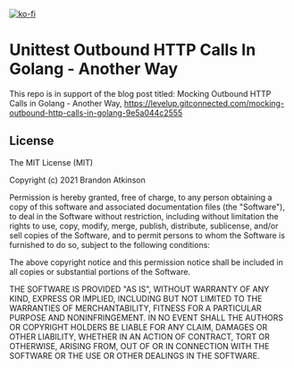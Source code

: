 [![ko-fi](https://ko-fi.com/img/githubbutton_sm.svg)](https://ko-fi.com/O5O63ENS7)

# Unittest Outbound HTTP Calls In Golang - Another Way
This repo is in support of the blog post titled: Mocking Outbound HTTP Calls in Golang - Another Way, https://levelup.gitconnected.com/mocking-outbound-http-calls-in-golang-9e5a044c2555

## License
 
The MIT License (MIT)

Copyright (c) 2021 Brandon Atkinson

Permission is hereby granted, free of charge, to any person obtaining a copy of this software and associated documentation files (the "Software"), to deal in the Software without restriction, including without limitation the rights to use, copy, modify, merge, publish, distribute, sublicense, and/or sell copies of the Software, and to permit persons to whom the Software is furnished to do so, subject to the following conditions:

The above copyright notice and this permission notice shall be included in all copies or substantial portions of the Software.

THE SOFTWARE IS PROVIDED "AS IS", WITHOUT WARRANTY OF ANY KIND, EXPRESS OR IMPLIED, INCLUDING BUT NOT LIMITED TO THE WARRANTIES OF MERCHANTABILITY, FITNESS FOR A PARTICULAR PURPOSE AND NONINFRINGEMENT. IN NO EVENT SHALL THE AUTHORS OR COPYRIGHT HOLDERS BE LIABLE FOR ANY CLAIM, DAMAGES OR OTHER LIABILITY, WHETHER IN AN ACTION OF CONTRACT, TORT OR OTHERWISE, ARISING FROM, OUT OF OR IN CONNECTION WITH THE SOFTWARE OR THE USE OR OTHER DEALINGS IN THE SOFTWARE.
